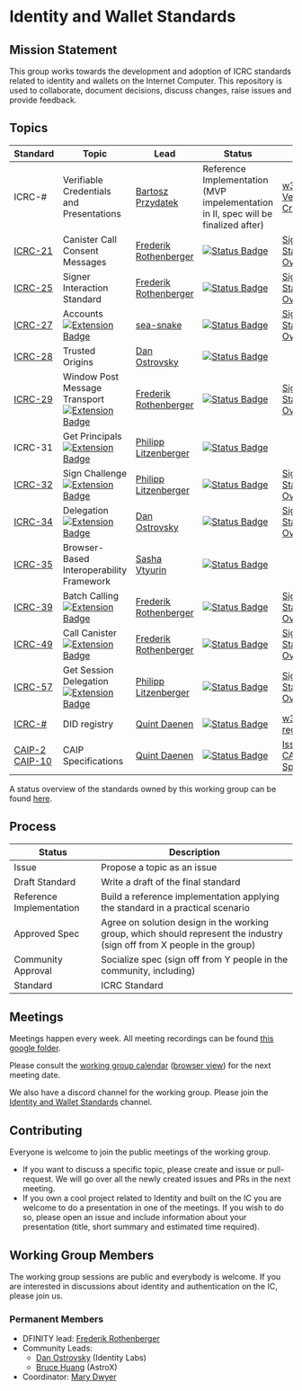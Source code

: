 # Identity and Wallet Standards

## Mission Statement
This group works towards the development and adoption of ICRC standards related to identity and wallets on the Internet Computer. This repository is used to collaborate, document decisions, discuss changes, raise issues and provide feedback.

## Topics

| Standard                                                                                                          | Topic                                                                                                                                                             | Lead                                                             | Status                                                                                                                     | Links                                                                                                                                      |
|-------------------------------------------------------------------------------------------------------------------|-------------------------------------------------------------------------------------------------------------------------------------------------------------------|------------------------------------------------------------------|----------------------------------------------------------------------------------------------------------------------------|--------------------------------------------------------------------------------------------------------------------------------------------|
| ICRC-#                                                                                                            | Verifiable Credentials and Presentations                                                                                                                          | [Bartosz Przydatek](https://github.com/przydatek)                | Reference Implementation<br>(MVP impelementation in II, spec will be finalized after)                                      | [w3c Verifiable Credentials](https://www.w3.org/TR/vc-data-model/)                                                                         |
| [ICRC-21](./topics/ICRC-21/icrc_21_consent_msg.md)                                                                | Canister Call Consent Messages                                                                                                                                    | [Frederik Rothenberger](https://github.com/frederikrothenberger) | [![Status Badge](https://img.shields.io/badge/STATUS-WG_APPROVED-purple.svg)](https://github.com/orgs/dfinity/projects/31) | [Signer Standards Overview](https://github.com/dfinity/wg-identity-authentication/blob/main/topics/signer_standards_overview.md)           |
| [ICRC-25](./topics/icrc_25_signer_interaction_standard.md)                                                        | Signer Interaction Standard                                                                                                                                       | [Frederik Rothenberger](https://github.com/frederikrothenberger)         | [![Status Badge](https://img.shields.io/badge/STATUS-WG_APPROVED-purple.svg)](https://github.com/orgs/dfinity/projects/31)       | [Signer Standards Overview](https://github.com/dfinity/wg-identity-authentication/blob/main/topics/signer_standards_overview.md)           |
| [ICRC-27](./topics/icrc_27_accounts.md)                                                                       | Accounts<br>[![Extension Badge](https://img.shields.io/badge/Extends-ICRC--25-ffcc222.svg)](./topics/icrc_25_signer_interaction_standard.md)                      | [sea-snake](https://github.com/sea-snake)                        | [![Status Badge](https://img.shields.io/badge/STATUS-WG_APPROVED-purple.svg)](https://github.com/orgs/dfinity/projects/31)       | [Signer Standards Overview](https://github.com/dfinity/wg-identity-authentication/blob/main/topics/signer_standards_overview.md)           |
| [ICRC-28](./topics/icrc_28_trusted_origins.md)                                                                    | Trusted Origins                                                                                                                                          | [Dan Ostrovsky](https://github.com/dostro)                        | [![Status Badge](https://img.shields.io/badge/STATUS-WG_APPROVED-purple.svg)](https://github.com/orgs/dfinity/projects/31)       |                                                                                                                                            |
| [ICRC-29](./topics/icrc_29_window_post_message_transport.md)                                                      | Window Post Message Transport<br>[![Extension Badge](https://img.shields.io/badge/Extends-ICRC--25-ffcc222.svg)](./topics/icrc_25_signer_interaction_standard.md) | [Frederik Rothenberger](https://github.com/frederikrothenberger) | [![Status Badge](https://img.shields.io/badge/STATUS-WG_APPROVED-purple.svg)](https://github.com/orgs/dfinity/projects/31)       | [Signer Standards Overview](https://github.com/dfinity/wg-identity-authentication/blob/main/topics/signer_standards_overview.md)           |
| ICRC-31                                                                                                           | Get Principals<br>[![Extension Badge](https://img.shields.io/badge/Extends-ICRC--25-ffcc222.svg)](./topics/icrc_25_signer_interaction_standard.md)                | [Philipp Litzenberger](https://github.com/plitzenberger)         | [![Status Badge](https://img.shields.io/badge/SUPERSEDED-ICRC--27-222.svg)](https://github.com/orgs/dfinity/projects/31)   |                                                                                                                       |
| [ICRC-32](./topics/icrc_32_sign_challenge.md)                                                                     | Sign Challenge<br>[![Extension Badge](https://img.shields.io/badge/Extends-ICRC--25-ffcc222.svg)](./topics/icrc_25_signer_interaction_standard.md)                | [Philipp Litzenberger](https://github.com/plitzenberger)         | [![Status Badge](https://img.shields.io/badge/STATUS-DRAFT-ffcc00.svg)](https://github.com/orgs/dfinity/projects/31)       | [Signer Standards Overview](https://github.com/dfinity/wg-identity-authentication/blob/main/topics/signer_standards_overview.md)           |
| [ICRC-34](./topics/icrc_34_delegation.md)                                                              | Delegation<br>[![Extension Badge](https://img.shields.io/badge/Extends-ICRC--25-ffcc222.svg)](./topics/icrc_25_signer_interaction_standard.md)         | [Dan Ostrovsky](https://github.com/dostro)          | [![Status Badge](https://img.shields.io/badge/STATUS-WG_APPROVED-purple.svg)](https://github.com/orgs/dfinity/projects/31)       | [Signer Standards Overview](https://github.com/dfinity/wg-identity-authentication/blob/main/topics/signer_standards_overview.md)           |
| [ICRC-35](./topics/icrc_35_webpage_apis.md)                                                                       | Browser-Based Interoperability Framework                                                                                                                          | [Sasha Vtyurin](https://github.com/seniorjoinu)                  | [![Status Badge](https://img.shields.io/badge/STATUS-DRAFT-ffcc00.svg)](https://github.com/orgs/dfinity/projects/31)       |                                                                                                                                            |
| [ICRC-39](./topics/icrc_39_batch_calling.md)                                                                      | Batch Calling<br>[![Extension Badge](https://img.shields.io/badge/Extends-ICRC--25-ffcc222.svg)](./topics/icrc_25_signer_interaction_standard.md)                 | [Frederik Rothenberger](https://github.com/frederikrothenberger) | [![Status Badge](https://img.shields.io/badge/STATUS-DRAFT-ffcc00.svg)](https://github.com/orgs/dfinity/projects/31)       | [Signer Standards Overview](https://github.com/dfinity/wg-identity-authentication/blob/main/topics/signer_standards_overview.md)           |
| [ICRC-49](./topics/icrc_49_call_canister.md)                                                                      | Call Canister<br>[![Extension Badge](https://img.shields.io/badge/Extends-ICRC--25-ffcc222.svg)](./topics/icrc_25_signer_interaction_standard.md)                 | [Frederik Rothenberger](https://github.com/frederikrothenberger) | [![Status Badge](https://img.shields.io/badge/STATUS-WG_APPROVED-purple.svg)](https://github.com/orgs/dfinity/projects/31)       | [Signer Standards Overview](https://github.com/dfinity/wg-identity-authentication/blob/main/topics/signer_standards_overview.md)           |
| [ICRC-57](./topics/icrc_57_get_session_delegation.md)                                                             | Get Session Delegation<br>[![Extension Badge](https://img.shields.io/badge/Extends-ICRC--25-ffcc222.svg)](./topics/icrc_25_signer_interaction_standard.md)        | [Philipp Litzenberger](https://github.com/plitzenberger)          | [![Status Badge](https://img.shields.io/badge/SUPERSEDED-ICRC--34-222.svg)](https://github.com/orgs/dfinity/projects/31)       | [Signer Standards Overview](https://github.com/dfinity/wg-identity-authentication/blob/main/topics/signer_standards_overview.md)           |
| [ICRC-#]((https://github.com/dfinity/wg-identity-authentication/issues/26) )                                      | DID registry                                                                                                                                                      | [Quint Daenen](https://github.com/q-uint)                        | [![Status Badge](https://img.shields.io/badge/STATUS-ISSUE-blue.svg)](https://github.com/orgs/dfinity/projects/31)         | [w3c DID registries](https://www.w3.org/TR/did-spec-registries/)                                                                           |
| [CAIP-2](https://github.com/icvc/icp-namespace/pull/1)<br>[CAIP-10](https://github.com/icvc/icp-namespace/pull/2) | CAIP Specifications                                                                                                                                               | [Quint Daenen](https://github.com/q-uint)                        | [![Status Badge](https://img.shields.io/badge/STATUS-DRAFT-ffcc00.svg)](https://github.com/orgs/dfinity/projects/31)       | [Issue 25](https://github.com/dfinity/wg-identity-authentication/issues/25), [CAIP Specifications](https://github.com/ChainAgnostic/CAIPs) |

A status overview of the standards owned by this working group can be found [here](https://github.com/orgs/dfinity/projects/31/views/1).

## Process
| Status                   | Description                                                                                                              |
|--------------------------|--------------------------------------------------------------------------------------------------------------------------|
| Issue                    | Propose a topic as an issue                                                                                              |
| Draft Standard           | Write a draft of the final standard                                                                                      |
| Reference Implementation | Build a reference implementation applying the standard in a practical scenario                                           |
| Approved Spec            | Agree on solution design in the working group, which should represent the industry (sign off from X people in the group) |
| Community Approval       | Socialize spec (sign off from Y people in the community, including)                                                      |
| Standard                 | ICRC Standard                                                                                                            |

## Meetings

Meetings happen every week. All meeting recordings can be found [this google folder](https://drive.google.com/drive/folders/14unuYLiYtUeOw47eRwYnB4FCa9YPr6zv).

Please consult the [working group calendar](https://calendar.google.com/calendar/u/0?cid=Y19jZ29lcTkxN3JwZWFwN3ZzZTNpczFobDMxMEBncm91cC5jYWxlbmRhci5nb29nbGUuY29t) ([browser view](https://calendar.google.com/calendar/embed?src=c_cgoeq917rpeap7vse3is1hl310%40group.calendar.google.com&ctz=Europe%2FZurich)) for the next meeting date.

We also have a discord channel for the working group. Please join the [Identity and Wallet Standards](https://discord.gg/pgsR7ksV) channel.

## Contributing

Everyone is welcome to join the public meetings of the working group.
* If you want to discuss a specific topic, please create and issue or pull-request. We will go over all the newly created issues and PRs in the next meeting.
* If you own a cool project related to Identity and built on the IC you are welcome to do a presentation in one of the meetings. If you wish to do so, please open an issue and include information about your presentation (title, short summary and estimated time required). 

## Working Group Members

The working group sessions are public and everybody is welcome. If you are interested in discussions about identity and authentication on the IC, please join us.

### Permanent Members
* DFINITY lead: [Frederik Rothenberger](https://github.com/frederikrothenberger)
* Community Leads:
  * [Dan Ostrovsky](https://github.com/dostro) (Identity Labs)
  * [Bruce Huang](https://github.com/brutoshi) (AstroX)
* Coordinator: [Mary Dwyer](https://github.com/marydwyer)











                                                                                                                                                                                                                                                                                                    
